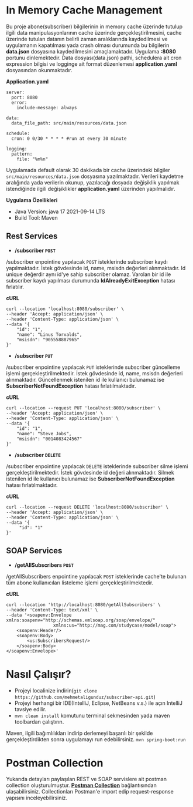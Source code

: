 # In Memory Cache Management
Bu proje abone(subscriber) bilgilerinin in memory cache üzerinde tutulup ilgili data manipulasyonlarının cache üzerinde gerçekleştirilmesini, cache üzerinde tutulan datanın belirli zaman aralıklarında kaydedilmesi ve uygulamanın kapatılması yada crash olması durumunda bu bilgilerin **data.json** dosyasına kaydedilmesini amaçlamaktadır. Uygulama **:8080** portunu dinlemektedir. Data dosyası(data.json) pathi, schedulera ait cron expression bilgisi ve logginge ait format düzenlemesi **application.yaml** dosyasından okunmaktadır.

**Application.yaml**
```
server:
  port: 8080
  error:
    include-message: always

data:
  data_file_path: src/main/resources/data.json

schedule:
  cron: 0 0/30 * * * * #run at every 30 minute

logging:
  pattern:
    file: "%m%n"
```

Uygulamada default olarak 30 dakikada bir cache üzerindeki bilgiler ```src/main/resources/data.json``` dosyasına yazılmaktadır. Verileri kaydetme aralığında yada verilerin okunup, yazılacağı dosyada değişiklik yapılmak istendiğinde ilgili değişiklikler **application.yaml** üzerinden yapılmalıdır.

**Uygulama Özellikleri**
+ Java Version: java 17 2021-09-14 LTS
+ Build Tool: Maven

## Rest Services ##
+ **/subscriber ```POST```**

/subscriber enpointine yapılacak ```POST``` isteklerinde subscriber kaydı yapılmaktadır. İstek gövdesinde id, name, msisdn değerleri alınmaktadır. Id unique değerdir aynı id'ye sahip subscriber olamaz. Varolan bir id ile subscriber kaydı yapılması durumunda **IdAlreadyExitException** hatası fırlatılır.

**cURL**
```
curl --location 'localhost:8080/subscriber' \
--header 'Accept: application/json' \
--header 'Content-Type: application/json' \
--data '{
    "id": "1",
    "name": "Linus Torvalds",
    "msisdn": "905558887965" 
}'
```

+ **/subscriber ```PUT```**

/subscriber enpointine yapılacak ```PUT``` isteklerinde subscriber güncelleme işlemi gerçekleştirilmektedir. İstek gövdesinde id, name, msisdn değerleri alınmaktadır. Güncellenmek istenilen id ile kullanıcı bulunamaz ise **SubscriberNotFoundException** hatası fırlatılmaktadır.

**cURL**
```
curl --location --request PUT 'localhost:8080/subscriber' \
--header 'Accept: application/json' \
--header 'Content-Type: application/json' \
--data '{
    "id": "1",
    "name": "Steve Jobs",
    "msisdn": "0014083424567" 
}'
```

+ **/subscriber ```DELETE```**

/subscriber enpointine yapılacak ```DELETE``` isteklerinde subscriber silme işlemi gerçekleştirilmektedir. İstek gövdesinde id değeri alınmaktadır. Silmek istenilen id ile kullanıcı bulunamaz ise **SubscriberNotFoundException** hatası fırlatılmaktadır.

**cURL**
```
curl --location --request DELETE 'localhost:8080/subscriber' \
--header 'Accept: application/json' \
--header 'Content-Type: application/json' \
--data '{
     "id": "1"
}'
```

## SOAP Services ##
+ **/getAllSubscribers ```POST```**

/getAllSubscribers enpointine yapılacak ```POST``` isteklerinde cache'te bulunan tüm abone kullanıcıları listeleme işlemi gerçekleştirilmektedir.

**cURL**
```
curl --location 'http://localhost:8080/getAllSubscribers' \
--header 'Content-Type: text/xml' \
--data '<soapenv:Envelope xmlns:soapenv="http://schemas.xmlsoap.org/soap/envelope/"
                  xmlns:us="http://mag.com/studycase/model/soap">
    <soapenv:Header/>
    <soapenv:Body>
        <us:SubscribersRequest/>
    </soapenv:Body>
</soapenv:Envelope>'
```

# Nasıl Çalışır?

+ Projeyi localinize indirin(```git clone https://github.com/mehmetaligunduz/subscriber-api.git```)
+ Projeyi herhangi bir IDE(IntelliJ, Eclipse, NetBeans v.s.) ile açın IntelliJ tavsiye edilir.
+ ```mvn clean install``` komutunu terminal sekmesinden yada maven toolbardan çalıştırın. 

Maven, ilgili bağımlılıkları indirip derlemeyi başarılı bir şekilde gerçekleştirdikten sonra uygulamayı run edebilirsiniz. ```mvn spring-boot:run```


# Postman Collection
Yukarıda detayları paylaşılan REST ve SOAP servislere ait postman collection oluşturulmuştur. **[Postman Collection](https://api.postman.com/collections/21282248-61b36244-6e42-45d5-9867-686b6f04d275?access_key=PMAT-01GTQ7HDYZA55CJY7DKPBE3EJP)** bağlantısından ulaşabilirsiniz. Collectionları Postman'e import edip request-response yapısını inceleyebilirsiniz.

